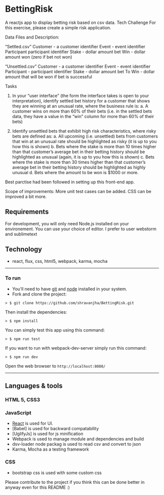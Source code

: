 # BettingRisk
A reactjs app to display betting risk based on csv data. 
Tech Challenge For this exercise, please create a simple risk application.  

Data Files and Description: 

“Settled.csv” 
    Customer - a customer identifier 
    Event - event identifier 
    Participant participant identifier
    Stake - dollar amount bet 
    Win - dollar amount won (zero if bet not won) 
    
 “Unsettled.csv” 
    Customer - a customer identifier 
    Event - event identifier 
    Participant - participant identifier 
    Stake - dollar amount bet 
    To Win - dollar amount that will be won if bet is successful 

Tasks 

1. In your “user interface” (the form the interface takes is open to your interpretation), identify settled bet history for a customer that shows they are winning at an unusual rate, where the business rule is: a. A customer wins on more than 60% of their bets (i.e. in the settled bets data, they have a value in the “win” column for more than 60% of their bets)  

2. Identify unsettled bets that exhibit high risk characteristics, where risky bets are defined as: a. All upcoming (i.e. unsettled) bets from customers that win at an unusual rate should be highlighted as risky (it is up to you how this is shown) b. Bets where the stake is more than 10 times higher than that customer’s average bet in their betting history should be highlighted as unusual (again, it is up to you how this is shown) c. Bets where the stake is more than 30 times higher than that customer’s average bet in their betting history should be highlighted as highly unusual d. Bets where the amount to be won is $1000 or more. 

Best parctise had been followed in setting up this front-end app.

Scope of improvements:
More unit test cases can be added.
CSS can be improved a bit more.

## Requirements

For development, you will only need Node.js installed on your environement.
You can use your choice of editor. I prefer to user webstorm and sublimetext

## Technology
 - react, flux, css, html5, webpack, karma, mocha

---

### To run

* You'll need to have [git](https://git-scm.com/) and [node](https://nodejs.org/en/) installed in your system.
* Fork and clone the project:

```
> $ git clone https://github.com/shravanjha/BettingRisk.git
```

Then install the dependencies:

```
> $ npm install
```

You can simply test this app using this command: 

```
> $ npm run test
```

If you want to run with webpack-dev-server simply run this command: 

```
> $ npm run dev
```

Open the web browser to `http://localhost:8080/`

---
## Languages & tools

### HTML 5, CSS3

### JavaScript
- [React](http://facebook.github.io/react) is used for UI.
- [Babel] is used for backward compatability
- [UglifyJs] is used for js minification
- Webpack is used to manage module and dependencies and build
- dsv-loader node packag is used to read csv and convert to json
- Karma, Mocha as a testing framework

### CSS
- bootstrap css is used with some custom css

Please contribute to the project if you think this can be done better in anyway even for this README :)
